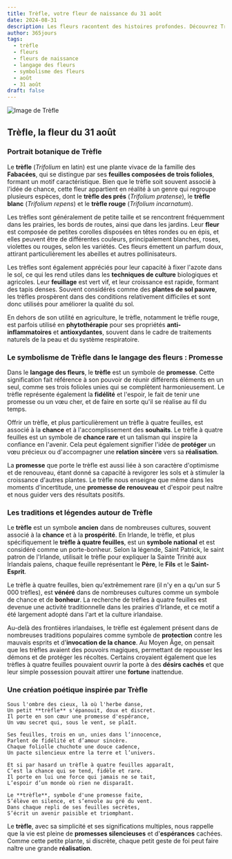 ```yaml
---
title: Trèfle, votre fleur de naissance du 31 août
date: 2024-08-31
description: Les fleurs racontent des histoires profondes. Découvrez Trèfle, votre fleur de naissance du 31 août, ses symboles et récits fascinants. Plongez dans sa signification et son langage unique dans l'art floral.
author: 365jours
tags:
  - trèfle
  - fleurs
  - fleurs de naissance
  - langage des fleurs
  - symbolisme des fleurs
  - août
  - 31 août
draft: false
---
```


![Image de Trèfle](https://cdn.pixabay.com/photo/2018/10/23/19/10/clover-3768689_640.jpg#center)


## Trèfle, la fleur du 31 août

### Portrait botanique de Trèfle

Le **trèfle** (_Trifolium_ en latin) est une plante vivace de la famille des **Fabacées**, qui se distingue par ses **feuilles composées de trois folioles**, formant un motif caractéristique. Bien que le trèfle soit souvent associé à l'idée de chance, cette fleur appartient en réalité à un genre qui regroupe plusieurs espèces, dont le **trèfle des prés** (_Trifolium pratense_), le **trèfle blanc** (_Trifolium repens_) et le **trèfle rouge** (_Trifolium incarnatum_).

Les trèfles sont généralement de petite taille et se rencontrent fréquemment dans les prairies, les bords de routes, ainsi que dans les jardins. Leur **fleur** est composée de petites corolles disposées en têtes rondes ou en épis, et elles peuvent être de différentes couleurs, principalement blanches, roses, violettes ou rouges, selon les variétés. Ces fleurs émettent un parfum doux, attirant particulièrement les abeilles et autres pollinisateurs.

Les trèfles sont également appréciés pour leur capacité à fixer l'azote dans le sol, ce qui les rend utiles dans les **techniques de culture** biologiques et agricoles. Leur **feuillage** est vert vif, et leur croissance est rapide, formant des tapis denses. Souvent considérés comme des **plantes de sol pauvre**, les trèfles prospèrent dans des conditions relativement difficiles et sont donc utilisés pour améliorer la qualité du sol.

En dehors de son utilité en agriculture, le trèfle, notamment le trèfle rouge, est parfois utilisé en **phytothérapie** pour ses propriétés **anti-inflammatoires** et **antioxydantes**, souvent dans le cadre de traitements naturels de la peau et du système respiratoire.

### Le symbolisme de Trèfle dans le langage des fleurs : Promesse

Dans le **langage des fleurs**, le **trèfle** est un symbole de **promesse**. Cette signification fait référence à son pouvoir de réunir différents éléments en un seul, comme ses trois folioles unies qui se complètent harmonieusement. Le trèfle représente également la **fidélité** et l'espoir, le fait de tenir une promesse ou un vœu cher, et de faire en sorte qu'il se réalise au fil du temps.

Offrir un trèfle, et plus particulièrement un trèfle à quatre feuilles, est associé à la **chance** et à l'accomplissement des **souhaits**. Le trèfle à quatre feuilles est un symbole de **chance rare** et un talisman qui inspire la confiance en l'avenir. Cela peut également signifier l'idée de **protéger** un vœu précieux ou d'accompagner une **relation sincère** vers sa **réalisation**.

La **promesse** que porte le trèfle est aussi liée à son caractère d'optimisme et de renouveau, étant donné sa capacité à revigorer les sols et à stimuler la croissance d'autres plantes. Le trèfle nous enseigne que même dans les moments d'incertitude, une **promesse de renouveau** et d'espoir peut naître et nous guider vers des résultats positifs.

### Les traditions et légendes autour de Trèfle

Le **trèfle** est un symbole **ancien** dans de nombreuses cultures, souvent associé à la **chance** et à la **prospérité**. En Irlande, le trèfle, et plus spécifiquement le **trèfle à quatre feuilles**, est un **symbole national** et est considéré comme un porte-bonheur. Selon la légende, Saint Patrick, le saint patron de l'Irlande, utilisait le trèfle pour expliquer la Sainte Trinité aux Irlandais païens, chaque feuille représentant le **Père**, le **Fils** et le **Saint-Esprit**.

Le trèfle à quatre feuilles, bien qu'extrêmement rare (il n'y en a qu'un sur 5 000 trèfles), est **vénéré** dans de nombreuses cultures comme un symbole de chance et de **bonheur**. La recherche de trèfles à quatre feuilles est devenue une activité traditionnelle dans les prairies d'Irlande, et ce motif a été largement adopté dans l'art et la culture irlandaise.

Au-delà des frontières irlandaises, le trèfle est également présent dans de nombreuses traditions populaires comme symbole de **protection** contre les mauvais esprits et d'**invocation de la chance**. Au Moyen Âge, on pensait que les trèfles avaient des pouvoirs magiques, permettant de repousser les démons et de protéger les récoltes. Certains croyaient également que les trèfles à quatre feuilles pouvaient ouvrir la porte à des **désirs cachés** et que leur simple possession pouvait attirer une **fortune** inattendue.

### Une création poétique inspirée par Trèfle

```
Sous l'ombre des cieux, là où l'herbe danse,
Un petit **trèfle** s'épanouit, doux et discret.
Il porte en son cœur une promesse d'espérance,
Un vœu secret qui, sous le vent, se plaît.

Ses feuilles, trois en un, unies dans l’innocence,
Parlent de fidélité et d’amour sincère.
Chaque foliolle chuchote une douce cadence,
Un pacte silencieux entre la terre et l’univers.

Et si par hasard un trèfle à quatre feuilles apparaît,
C’est la chance qui se tend, fidèle et rare.
Il porte en lui une force qui jamais ne se tait,
L’espoir d’un monde où rien ne disparaît.

Le **trèfle**, symbole d'une promesse faite,
S’élève en silence, et s’envole au gré du vent.
Dans chaque repli de ses feuilles secrètes,
S’écrit un avenir paisible et triomphant.
```

Le **trèfle**, avec sa simplicité et ses significations multiples, nous rappelle que la vie est pleine de **promesses silencieuses** et d'**espérances** cachées. Comme cette petite plante, si discrète, chaque petit geste de foi peut faire naître une grande **réalisation**.

